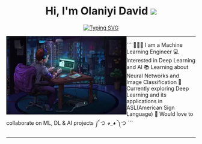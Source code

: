 <h1 align=center>
Hi, I'm Olaniyi David
<img src="https://user-images.githubusercontent.com/75603128/231256750-dbd6f6e5-c26a-448b-bca1-9fd556a918fd.gif" width="30">
</h1> 

<p align = "center">
<a href="https://git.io/typing-svg"><img src="https://readme-typing-svg.demolab.com?font=Fira+Code&size=20&pause=1000&color=239A8D&center=true&vCenter=true&width=435&lines=Data+analyst;ML+Enthusiast;Computer+science+student;Freelancer;Always+learning" alt="Typing SVG" /></a>
</p>

<img align="left" src="https://github.com/Olaniyidavid/Olaniyidavid/blob/main/GITHUB%20ANIME%202.JPG" alt="Unfortunately I didn't find the author of the pic, feel to open a pull request if found" width="320" />
<hr>
```
👩🏿‍🔧 I am a Machine Learning Engineer
💻 Interested in Deep Learning and AI
📚 Learning about Neural Networks and Image Classification
🌱 Currently exploring Deep Learning and its applications in ASL(American Sign Language)
💞️ Would love to collaborate on ML, DL & AI projects
༼ つ ◕_◕ ༽つ
```
<hr>
<!--
**Olaniyidavid/Olaniyidavid** is a ✨ _special_ ✨ repository because its `README.md` (this file) appears on your GitHub profile.

Here are some ideas to get you started:

- 🔭 I’m currently working on ...
- 🌱 I’m currently learning ...
- 👯 I’m looking to collaborate on ...
- 🤔 I’m looking for help with ...
- 💬 Ask me about ...
- 📫 How to reach me: ...
- 😄 Pronouns: ...
- ⚡ Fun fact: ...
-->
